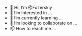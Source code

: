 - 👋 Hi, I’m @Fozerskiy
- 👀 I’m interested in ...
- 🌱 I’m currently learning ...
- 💞️ I’m looking to collaborate on ...
- 📫 How to reach me ...

<!---
Fozerskiy/Fozerskiy is a ✨ special ✨ repository because its `README.md` (this file) appears on your GitHub profile.
You can click the Preview link to take a look at your changes.
--->
